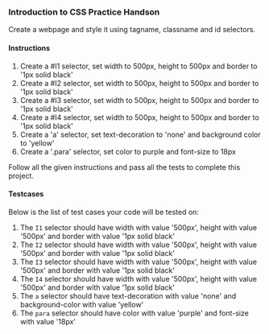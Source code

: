### Introduction to CSS Practice Handson

Create a webpage and style it using tagname, classname and id selectors.

#### Instructions

1. Create a #I1 selector, set width to 500px, height to 500px and border to '1px solid black'
2. Create a #I2 selector, set width to 500px, height to 500px and border to '1px solid black'
3. Create a #I3 selector, set width to 500px, height to 500px and border to '1px solid black'
4. Create a #I4 selector, set width to 500px, height to 500px and border to '1px solid black'
5. Create a 'a' selector, set text-decoration to 'none' and background color to 'yellow'
6. Create a '.para' selector, set color to purple and font-size to 18px

Follow all the given instructions and pass all the tests to complete this project.

#### Testcases

Below is the list of test cases your code will be tested on:

1. The `I1` selector should have width with value '500px', height with value '500px' and border with value '1px solid black'
2. The `I2` selector should have width with value '500px', height with value '500px' and border with value '1px solid black'
3. The `I3` selector should have width with value '500px', height with value '500px' and border with value '1px solid black'
4. The `I4` selector should have width with value '500px', height with value '500px' and border with value '1px solid black'
5. The `a` selector should have text-decoration with value 'none' and background-color with value 'yellow'
6. The `para` selector should have color with value 'purple' and font-size with value '18px'


